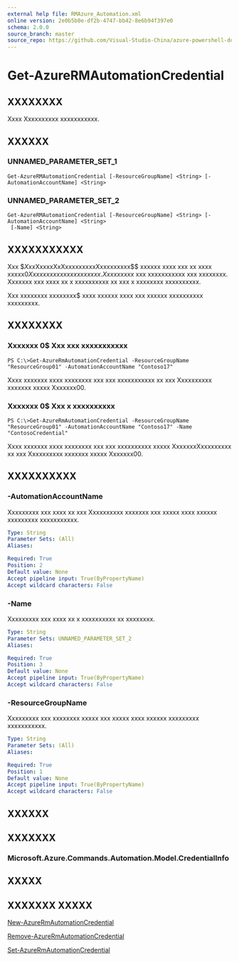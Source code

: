 ```yaml
---
external help file: RMAzure_Automation.xml
online version: 2e0b5b0e-df2b-4747-bb42-8e6b94f397e0
schema: 2.0.0
source_branch: master
source_repo: https://github.com/Visual-Studio-China/azure-powershell-docs-int
---
```


# Get-AzureRMAutomationCredential
## XXXXXXXX
Xxxx Xxxxxxxxxx xxxxxxxxxxx.

## XXXXXX

### UNNAMED_PARAMETER_SET_1
```
Get-AzureRMAutomationCredential [-ResourceGroupName] <String> [-AutomationAccountName] <String>
```

### UNNAMED_PARAMETER_SET_2
```
Get-AzureRMAutomationCredential [-ResourceGroupName] <String> [-AutomationAccountName] <String>
 [-Name] <String>
```

## XXXXXXXXXXX
Xxx $$Xxx$XxxxxXxXxxxxxxxxxXxxxxxxxxx$$ xxxxxx xxxx xxx xx xxxx xxxxx$0 Xxxxxxxxxx xxxxxxxxxxx.
Xx xxxxxxx$ xxx xxxxxxxxxxx xxx xxxxxxxx.
Xxxxxxx xxx xxxx xx x xxxxxxxxxx xx xxx x xxxxxxxx xxxxxxxxxx.

Xxx xxxxxxxx xxxxxxxx$ xxxx xxxxxx xxxx xxx xxxxxx xxxxxxxxxx xxxxxxxxx.

## XXXXXXXX

### Xxxxxxx 0$ Xxx xxx xxxxxxxxxxx
```
PS C:\>Get-AzureRmAutomationCredential -ResourceGroupName "ResourceGroup01" -AutomationAccountName "Contoso17"
```

Xxxx xxxxxxx xxxx xxxxxxxx xxx xxx xxxxxxxxxxx xx xxx Xxxxxxxxxx xxxxxxx xxxxx Xxxxxxx00.

### Xxxxxxx 0$ Xxx x xxxxxxxxxx
```
PS C:\>Get-AzureRmAutomationCredential -ResourceGroupName "ResourceGroup01" -AutomationAccountName "Contoso17" -Name "ContosoCredential"
```

Xxxx xxxxxxx xxxx xxxxxxxx xxx xxx xxxxxxxxxx xxxxx XxxxxxxXxxxxxxxxx xx xxx Xxxxxxxxxx xxxxxxx xxxxx Xxxxxxx00.

## XXXXXXXXXX

### -AutomationAccountName
Xxxxxxxxx xxx xxxx xx xxx Xxxxxxxxxx xxxxxxx xxx xxxxx xxxx xxxxxx xxxxxxxxx xxxxxxxxxxx.

```yaml
Type: String
Parameter Sets: (All)
Aliases: 

Required: True
Position: 2
Default value: None
Accept pipeline input: True(ByPropertyName)
Accept wildcard characters: False
```

### -Name
Xxxxxxxxx xxx xxxx xx x xxxxxxxxxx xx xxxxxxxx.

```yaml
Type: String
Parameter Sets: UNNAMED_PARAMETER_SET_2
Aliases: 

Required: True
Position: 3
Default value: None
Accept pipeline input: True(ByPropertyName)
Accept wildcard characters: False
```

### -ResourceGroupName
Xxxxxxxxx xxx xxxxxxxx xxxxx xxx xxxxx xxxx xxxxxx xxxxxxxxx xxxxxxxxxxx.

```yaml
Type: String
Parameter Sets: (All)
Aliases: 

Required: True
Position: 1
Default value: None
Accept pipeline input: True(ByPropertyName)
Accept wildcard characters: False
```

## XXXXXX

## XXXXXXX

### Microsoft.Azure.Commands.Automation.Model.CredentialInfo

## XXXXX

## XXXXXXX XXXXX

[New-AzureRmAutomationCredential](2e0b5b0e-df2b-4747-bb42-8e6b94f397e0)

[Remove-AzureRmAutomationCredential](6a171b2b-1fdc-4642-a3d5-495b39fa7cff)

[Set-AzureRmAutomationCredential](f0f039fd-2b0b-4993-8408-471e0f7ad10b)


